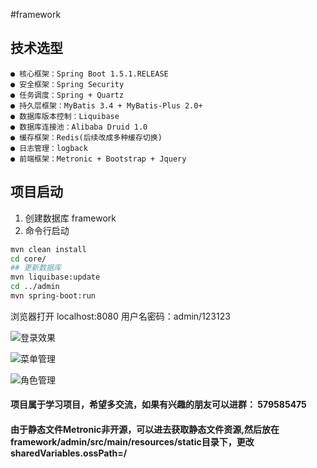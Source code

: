 #framework


## 技术选型
    ● 核心框架：Spring Boot 1.5.1.RELEASE
    ● 安全框架：Spring Security
    ● 任务调度：Spring + Quartz
    ● 持久层框架：MyBatis 3.4 + MyBatis-Plus 2.0+
    ● 数据库版本控制：Liquibase
    ● 数据库连接池：Alibaba Druid 1.0
    ● 缓存框架：Redis(后续改成多种缓存切换)
    ● 日志管理：logback
    ● 前端框架：Metronic + Bootstrap + Jquery
    
    
    
## 项目启动
1. 创建数据库 framework
2. 命令行启动

```bash
mvn clean install
cd core/
## 更新数据库
mvn liquibase:update
cd ../admin
mvn spring-boot:run
```


浏览器打开 localhost:8080 用户名密码：admin/123123


![登录效果](http://git.oschina.net/uploads/images/2017/0310/183928_8157656a_57769.png "登录效果")

![菜单管理](http://git.oschina.net/uploads/images/2017/0310/184201_52b6b78b_57769.png "菜单管理")

![角色管理](http://git.oschina.net/uploads/images/2017/0310/184532_d9f4c801_57769.png "角色管理")

#### 项目属于学习项目，希望多交流，如果有兴趣的朋友可以进群： 579585475

#### 由于静态文件Metronic非开源，可以进去获取静态文件资源,然后放在framework/admin/src/main/resources/static目录下，更改sharedVariables.ossPath=/